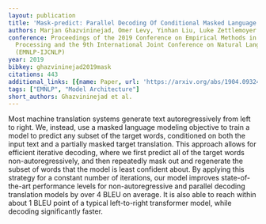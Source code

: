 ```yaml
---
layout: publication
title: 'Mask-predict: Parallel Decoding Of Conditional Masked Language Models'
authors: Marjan Ghazvininejad, Omer Levy, Yinhan Liu, Luke Zettlemoyer
conference: Proceedings of the 2019 Conference on Empirical Methods in Natural Language
  Processing and the 9th International Joint Conference on Natural Language Processing
  (EMNLP-IJCNLP)
year: 2019
bibkey: ghazvininejad2019mask
citations: 443
additional_links: [{name: Paper, url: 'https://arxiv.org/abs/1904.09324'}]
tags: ["EMNLP", "Model Architecture"]
short_authors: Ghazvininejad et al.
---
```

Most machine translation systems generate text autoregressively from left to
right. We, instead, use a masked language modeling objective to train a model
to predict any subset of the target words, conditioned on both the input text
and a partially masked target translation. This approach allows for efficient
iterative decoding, where we first predict all of the target words
non-autoregressively, and then repeatedly mask out and regenerate the subset of
words that the model is least confident about. By applying this strategy for a
constant number of iterations, our model improves state-of-the-art performance
levels for non-autoregressive and parallel decoding translation models by over
4 BLEU on average. It is also able to reach within about 1 BLEU point of a
typical left-to-right transformer model, while decoding significantly faster.